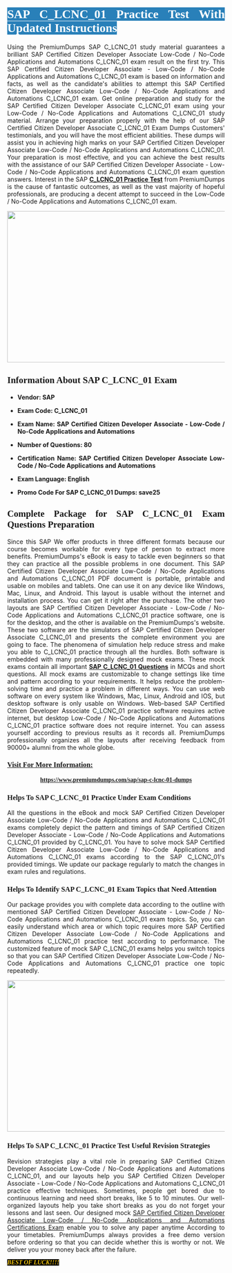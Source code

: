 <h1 style="text-align: justify;"><span style="color:#ffffff;"><span style="font-family:Georgia,serif;"><strong><span style="background-color:#2980b9;">SAP C_LCNC_01 Practice Test With Updated Instructions</span></strong></span></span></h1>

<p style="text-align: justify;">Using the PremiumDumps SAP C_LCNC_01 study material guarantees a brilliant SAP Certified Citizen Developer Associate Low-Code / No-Code Applications and Automations C_LCNC_01 exam result on the first try. This SAP Certified Citizen Developer Associate - Low-Code / No-Code Applications and Automations C_LCNC_01 exam is based on information and facts, as well as the candidate's abilities to attempt this SAP Certified Citizen Developer Associate Low-Code / No-Code Applications and Automations C_LCNC_01 exam. Get online preparation and study for the SAP Certified Citizen Developer Associate C_LCNC_01 exam using your Low-Code / No-Code Applications and Automations C_LCNC_01 study material. Arrange your preparation properly with the help of our SAP Certified Citizen Developer Associate C_LCNC_01 Exam Dumps Customers' testimonials, and you will have the most efficient abilities. These dumps will assist you in achieving high marks on your SAP Certified Citizen Developer Associate Low-Code / No-Code Applications and Automations C_LCNC_01. Your preparation is most effective, and you can achieve the best results with the assistance of our SAP Certified Citizen Developer Associate - Low-Code / No-Code Applications and Automations C_LCNC_01 exam question answers. Interest in the SAP <strong><a href="https://www.premiumdumps.com/sap/sap-c-lcnc-01-dumps">C_LCNC_01 Practice Test</a></strong> from PremiumDumps is the cause of fantastic outcomes, as well as the vast majority of hopeful professionals, are producing a decent attempt to succeed in the Low-Code / No-Code Applications and Automations C_LCNC_01 exam.</p>

<p style="text-align: center;"><a href="https://www.premiumdumps.com/sap/sap-c-lcnc-01-dumps"><img alt="" src="https://i.imgur.com/P39uA2n.jpeg" style="width: 700px; height: 350px;" /></a></p>

<h2 style="text-align: justify;"><span style="font-family:Georgia,serif;"><strong>Information About SAP C_LCNC_01 Exam</strong></span></h2>

<ul>
	<li>
	<p style="text-align: justify;"><b>Vendor: SAP</b></p>
	</li>
	<li>
	<p style="text-align: justify;"><b>Exam Code: C_LCNC_01</b></p>
	</li>
	<li>
	<p style="text-align: justify;"><b>Exam Name: SAP Certified Citizen Developer Associate - Low-Code / No-Code Applications and Automations</b></p>
	</li>
	<li>
	<p style="text-align: justify;"><b>Number of Questions: 80</b></p>
	</li>
	<li>
	<p style="text-align: justify;"><b>Certification Name: SAP Certified Citizen Developer Associate Low-Code / No-Code Applications and Automations</b></p>
	</li>
	<li>
	<p style="text-align: justify;"><b>Exam Language: English</b></p>
	</li>
	<li>
	<p style="text-align: justify;"><b>Promo Code For SAP C_LCNC_01 Dumps: save25</b></p>
	</li>
</ul>

<h2 style="text-align: justify;"><span style="font-family:Georgia,serif;"><strong>Complete Package for SAP C_LCNC_01 Exam Questions Preparation</strong></span></h2>

<p style="text-align: justify;">Since this SAP We offer products in three different formats because our course becomes workable for every type of person to extract more benefits. PremiumDumps's eBook is easy to tackle even beginners so that they can practice all the possible problems in one document. This SAP Certified Citizen Developer Associate Low-Code / No-Code Applications and Automations C_LCNC_01 PDF document is portable, printable and usable on mobiles and tablets. One can use it on any device like Windows, Mac, Linux, and Android. This layout is usable without the internet and installation process. You can get it right after the purchase. The other two layouts are SAP Certified Citizen Developer Associate - Low-Code / No-Code Applications and Automations C_LCNC_01 practice software, one is for the desktop, and the other is available on the PremiumDumps's website. These two software are the simulators of SAP Certified Citizen Developer Associate C_LCNC_01 and presents the complete environment you are going to face. The phenomena of simulation help reduce stress and make you able to C_LCNC_01 practice through all the hurdles. Both software is embedded with many professionally designed mock exams. These mock exams contain all important <strong><a href="https://www.premiumdumps.com/sap/sap-c-lcnc-01-dumps">SAP C_LCNC_01 Questions</a></strong> in MCQs and short questions. All mock exams are customizable to change settings like time and pattern according to your requirements. It helps reduce the problem-solving time and practice a problem in different ways. You can use web software on every system like Windows, Mac, Linux, Android and IOS, but desktop software is only usable on Windows. Web-based SAP Certified Citizen Developer Associate C_LCNC_01 practice software requires active internet, but desktop Low-Code / No-Code Applications and Automations C_LCNC_01 practice software does not require internet. You can assess yourself according to previous results as it records all. PremiumDumps professionally organizes all the layouts after receiving feedback from 90000+ alumni from the whole globe.</p>

<h3><span style="font-family:Georgia,serif;"><strong><u>Visit For More Information:</u></strong></span></h3>

<p style="text-align: center;"><span style="font-size:14px;"><span style="font-family:Georgia,serif;"><strong><a href="https://www.premiumdumps.com/sap/sap-c-lcnc-01-dumps">https://www.premiumdumps.com/sap/sap-c-lcnc-01-dumps</a></strong></span></span></p>

<h3 style="text-align: justify;"><span style="font-family:Georgia,serif;"><strong><strong><strong>Helps To SAP C_LCNC_01 Practice Under Exam Conditions</strong></strong></strong></span></h3>

<p style="text-align: justify;">All the questions in the eBook and mock SAP Certified Citizen Developer Associate Low-Code / No-Code Applications and Automations C_LCNC_01 exams completely depict the pattern and timings of SAP Certified Citizen Developer Associate - Low-Code / No-Code Applications and Automations C_LCNC_01 provided by C_LCNC_01. You have to solve mock SAP Certified Citizen Developer Associate Low-Code / No-Code Applications and Automations C_LCNC_01 exams according to the SAP C_LCNC_01's provided timings. We update our package regularly to match the changes in exam rules and regulations.</p>

<h3 style="text-align: justify;"><span style="font-family:Georgia,serif;"><strong><strong><strong>Helps To Identify SAP C_LCNC_01 Exam Topics that Need Attention</strong></strong></strong></span></h3>

<p style="text-align: justify;">Our package provides you with complete data according to the outline with mentioned SAP Certified Citizen Developer Associate - Low-Code / No-Code Applications and Automations C_LCNC_01 exam topics. So, you can easily understand which area or which topic requires more SAP Certified Citizen Developer Associate Low-Code / No-Code Applications and Automations C_LCNC_01 practice test according to performance. The customized feature of mock SAP C_LCNC_01 exams helps you switch topics so that you can SAP Certified Citizen Developer Associate Low-Code / No-Code Applications and Automations C_LCNC_01 practice one topic repeatedly.</p>

<p style="text-align: center;"><strong><a href="https://www.premiumdumps.com/sap/sap-c-lcnc-01-dumps"><img alt="" src="https://i.imgur.com/2KPb8yb.jpeg" style="width: 700px; height: 350px;" /></a></strong></p>

<h3 style="text-align: justify;"><span style="font-family:Georgia,serif;"><strong><strong><strong>Helps To SAP C_LCNC_01 Practice Test Useful Revision Strategies</strong></strong></strong></span></h3>

<p style="text-align: justify;">Revision strategies play a vital role in preparing SAP Certified Citizen Developer Associate Low-Code / No-Code Applications and Automations C_LCNC_01, and our layouts help you SAP Certified Citizen Developer Associate - Low-Code / No-Code Applications and Automations C_LCNC_01 practice effective techniques. Sometimes, people get bored due to continuous learning and need short breaks, like 5 to 10 minutes. Our well-organized layouts help you take short breaks as you do not forget your lessons and last seen. Our designed mock <a href="http://https://www.premiumdumps.com/sap/sap-certified-citizen-developer-associate-dumps">SAP Certified Citizen Developer Associate Low-Code / No-Code Applications and Automations Certifications Exam</a> enable you to solve any paper anytime According to your timetables. PremiumDumps always provides a free demo version before ordering so that you can decide whether this is worthy or not. We deliver you your money back after the failure.</p>

<p style="text-align: justify;"><span style="color:#f1c40f;"><strong><span style="font-family:Georgia,serif;"><span style="font-size:14px;"><em><strong><span style="background-color:#000000;">BEST OF LUCK!!!!</span></strong></em></span></span></strong></span></p>
